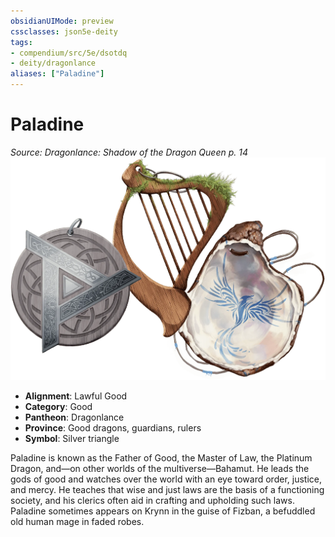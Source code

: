 ```yaml
---
obsidianUIMode: preview
cssclasses: json5e-deity
tags:
- compendium/src/5e/dsotdq
- deity/dragonlance
aliases: ["Paladine"]
---
```

# Paladine
*Source: Dragonlance: Shadow of the Dragon Queen p. 14* 
![Symbols Left to Right: Pal...](https://raw.githubusercontent.com/5etools-mirror-2/5etools-img/main/deities/DSotDQ/010-00-031.good-god-symbols.webp#symbol "Symbols Left to Right: Paladine, Branchala, and Habbakuk")

- **Alignment**: Lawful Good
- **Category**: Good
- **Pantheon**: Dragonlance
- **Province**: Good dragons, guardians, rulers
- **Symbol**: Silver triangle

Paladine is known as the Father of Good, the Master of Law, the Platinum Dragon, and—on other worlds of the multiverse—Bahamut. He leads the gods of good and watches over the world with an eye toward order, justice, and mercy. He teaches that wise and just laws are the basis of a functioning society, and his clerics often aid in crafting and upholding such laws. Paladine sometimes appears on Krynn in the guise of Fizban, a befuddled old human mage in faded robes.